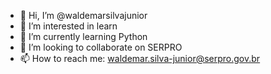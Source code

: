 - 👋 Hi, I’m @waldemarsilvajunior
- 👀 I’m interested in learn
- 🌱 I’m currently learning Python
- 💞️ I’m looking to collaborate on SERPRO
- 📫 How to reach me: waldemar.silva-junior@serpro.gov.br

<!---
waldemarsilvajunior/waldemarsilvajunior is a ✨ special ✨ repository because its `README.md` (this file) appears on your GitHub profile.
You can click the Preview link to take a look at your changes.
--->
